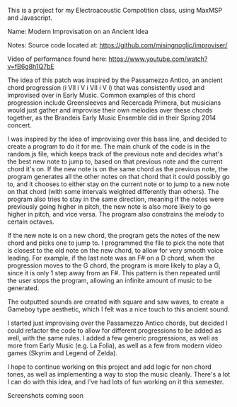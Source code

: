 This is a project for my Electroacoustic Compotition class, using MaxMSP and Javascript. 

Name: Modern Improvisation on an Ancient Idea

Notes:
Source code located at: https://github.com/misingnoglic/improviser/

Video of performance found here: https://www.youtube.com/watch?v=fB6g8h1Q7bE

The idea of this patch was inspired by the Passamezzo Antico, an ancient chord progression (i VII i V i VII i V i) that was consistently used and improvised over in Early Music. Common examples of this chord progression include Greensleeves and Recercada Primera, but musicians would just gather and improvise their own melodies over these chords together, as the Brandeis Early Music Ensemble did in their Spring 2014 concert. 

I was inspired by the idea of improvising over this bass line, and decided to create a program to do it for me. The main chunk of the code is in the random.js file, which keeps track of the previous note and decides what's the best new note to jump to, based on that previous note and the current chord it's on. If the new note is on the same chord as the previous note, the program generates all the other notes on that chord that it could possibly go to, and it chooses to either stay on the current note or to jump to a new note on that chord (with some intervals weighted differently than others). The program also tries to stay in the same direction, meaning if the notes were previously going higher in pitch, the new note is also more likely to go higher in pitch, and vice versa. The program also constrains the melody to certain octaves. 

If the new note is on a new chord, the program gets the notes of the new chord and picks one to jump to. I programmed the file to pick the note that is closest to the old note on the new chord, to allow for very smooth voice leading. For example, if the last note was an F# on a D chord, when the progression moves to the G chord, the program is more likely to play a G, since it is only 1 step away from an F#. This pattern is then repeated until the user stops the program, allowing an infinite amount of music to be generated.

The outputted sounds are created with square and saw waves, to create a Gameboy type aesthetic, which I felt was a nice touch to this ancient sound. 

I started just improvising over the Passamezzo Antico chords, but decided I could refactor the code to allow for different progressions to be added as well, with the same rules. I added a few generic progressions, as well as more from Early Music (e.g. La Folia), as well as a few from modern video games (Skyrim and Legend of Zelda). 

I hope to continue working on this project and add logic for non chord tones, as well as implementing a way to stop the music cleanly. There's a lot I can do with this idea, and I've had lots of fun working on it this semester. 

Screenshots coming soon
